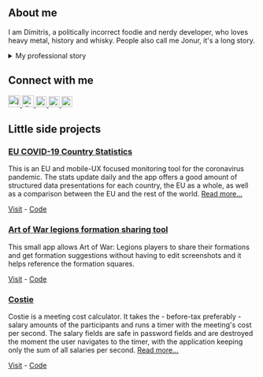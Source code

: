 ## About me

I am Dimitris, a politically incorrect foodie and nerdy developer, who loves heavy metal, history and whisky. People also call me Jonur, it's a long story.

<details>
<summary>My professional story</summary>
<p>After completing my studies of IT & CS at the University of West Attica, my career began with small scale IT roles. I served my mandatory military service at the Hellenic Army as a radar operator and finally, self-employed, I worked on small-scale web projects. In 2012, I co-founded cmagnet, where we delivered design solutions, websites and e-shops to small businesses.</p>

<p>Moving to the UK in 2015, I landed at Ladbrokes. Working on WAMP stack in a Scrum team responsible for the development and support of the online betting platforms, I was also taking care of the integrations and support. Next in line was Whitbread, where I worked on the front-end of an AEM with AngularJS stack in one of the Premier Inn website's Scrum teams and co-led a React/Redux migration on top of the rest. A couple of years later in Photobox, I was responsible for overlooking the Front End side of a product support migration from legacy studios to the new creation studio, coaching and mentoring associate engineers, design UI implementation solutions and overlook their implementation, as well as make the necessary changes to improve the React codebases standards and and ensure they meet the most recent established good practices and trends.</p>

<p>Tractable is my house now and being part of the Inspection team, we're building cool web apps, which utilise AI services to produce instant condition reports remotely for vehicle remarketing, purchasing, and fleet.</p>

<p>If you want to find out more details about each role I've worked on, like tech stacks, project details, responsibilities, etc. please do visit my <a href="https://linkedin.com/in/dimitrisdamilos">LinkedIn profile</a>.</p>

</details>

## Connect with me

<a href="https://jonur.io">
<img alt="jonur.io | My personal website" width="24px" src="https://img.icons8.com/fluency/48/000000/globe.png" />
</a>
<a href="https://linkedin.com/in/dimitrisdamilos">
<img alt="dimitrisdamilos | LinkedIn" width="24px" src="https://img.icons8.com/fluency/48/000000/linkedin.png" />
</a>
<a href="https://stackoverflow.com/users/979010/dimitris-damilos?tab=profiles">
<img alt="dimitris-damilos | StackOverflow" width="22px" src="https://img.icons8.com/fluency/48/000000/stackoverflow.png" />
</a>
<a href="https://instagram.com/ddamilos">
<img alt="ddamilos | Instagram" width="22px" src="https://img.icons8.com/fluency/48/000000/instagram-new.png" />
</a>
<a href="https://medium.com/@dimitrisdamilos">
<img alt="dimitrisdamilos | Medium" width="22px" src="https://img.icons8.com/ios-filled/50/000000/medium-monogram.png" />
</a>

## Little side projects

### [EU COVID-19 Country Statistics](https://covid19eu.jonur.io/)

This is an EU and mobile-UX focused monitoring tool for the coronavirus pandemic. The stats update daily and the app offers a good amount of structured data presentations for each country, the EU as a whole, as well as a comparison between the EU and the rest of the world. [Read more...](https://medium.com/@dimitrisdamilos/eu-covid-19-country-statistics-456efef315e1)

[Visit](https://covid19eu.jonur.io/) - [Code](https://github.com/Jonur/covid19-eu-report)

### [Art of War legions formation sharing tool](https://aowformationshare.jonur.io/)

This small app allows Art of War: Legions players to share their formations and get formation suggestions without having to edit screenshots and it helps reference the formation squares.

[Visit](https://aowformationshare.jonur.io/) - [Code](https://github.com/Jonur/aow-formation-share)

### [Costie](https://costie.jonur.io/)

Costie is a meeting cost calculator. It takes the - before-tax preferably - salary amounts of the participants and runs a timer with the meeting's cost per second. The salary fields are safe in password fields and are destroyed the moment the user navigates to the timer, with the application keeping only the sum of all salaries per second. [Read more...](https://github.com/Jonur/costie#flow)

[Visit](https://costie.jonur.io/) - [Code](https://github.com/Jonur/costie)
